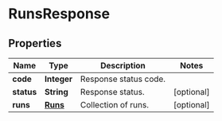 
# RunsResponse

## Properties
Name | Type | Description | Notes
------------ | ------------- | ------------- | -------------
**code** | **Integer** | Response status code. | 
**status** | **String** | Response status. |  [optional]
**runs** | [**Runs**](Runs.md) | Collection of runs. |  [optional]



